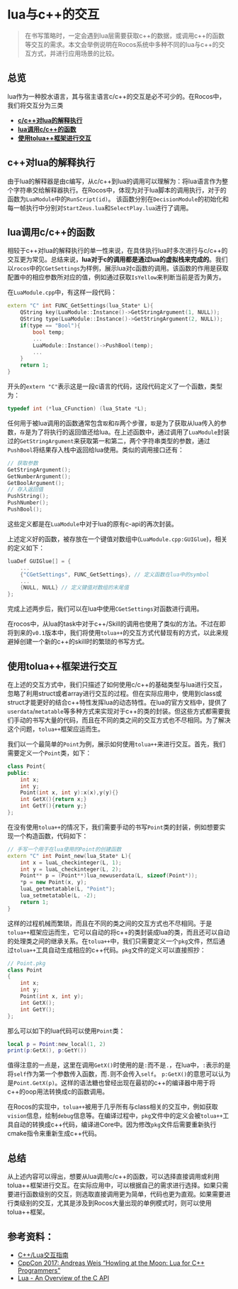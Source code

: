 # lua与c++的交互

> 在书写策略时，一定会遇到lua层需要获取c++的数据，或调用c++的函数等交互的需求。本文会举例说明在Rocos系统中多种不同的lua与c++的交互方式，并进行应用场景的比较。

## 总览
lua作为一种胶水语言，其与宿主语言c/c++的交互是必不可少的。在Rocos中，我们将交互分为三类
* [**c/c++对lua的解释执行**](#c-lua)
* [**lua调用c/c++的函数**](#luac-c)
* [**使用tolua++框架进行交互**](#tolua)

## c++对lua的解释执行
由于lua的解释器是由c编写，从c/c++到lua的调用可以理解为：将lua语言作为整个字符串交给解释器执行。在Rocos中，体现为对于lua脚本的调用执行，对于的函数为`LuaModule`中的`RunScript(id)`。
该函数分别在`DecisionModule`的初始化和每一帧执行中分别对`StartZeus.lua`和`SelectPlay.lua`进行了调用。

## lua调用c/c++的函数
相较于c++对lua的解释执行的单一性来说，在具体执行lua时多次进行与c/c++的交互更为常见。总结来说，**lua对于c的调用都是通过lua的虚拟栈来完成的**。我们以`rocos`中的`CGetSettings`为样例，展示lua对c函数的调用。该函数的作用是获取配置中的相应参数所对应的值，例如通过获取`IsYellow`来判断当前是否为黄方。

在`LuaModule.cpp`中，有这样一段代码：
```c++
extern "C" int FUNC_GetSettings(lua_State* L){
    QString key(LuaModule::Instance()->GetStringArgument(1, NULL));
    QString type(LuaModule::Instance()->GetStringArgument(2, NULL));
    if(type == "Bool"){
        bool temp;
        ...
        LuaModule::Instance()->PushBool(temp);
        ...
    }
    return 1;
}
```
开头的`extern "C"`表示这是一段c语言的代码，这段代码定义了一个函数，类型为：
```c
typedef int (*lua_CFunction) (lua_State *L);
```
任何用于被lua调用的函数通常包含`取`和`存`两个步骤，`取`是为了获取从lua传入的参数，`存`是为了将执行的返回值还给lua。在上述函数中，通过调用了`LuaModule`封装过的`GetStringArgument`来获取第一和第二，两个字符串类型的参数，通过`PushBool`将结果存入栈中返回给lua使用。类似的调用接口还有：
```c++
// 获取参数
GetStringArgument();
GetNumberArgument();
GetBoolArgument();
// 存入返回值
PushString();
PushNumber();
PushBool();
```
这些定义都是在`LuaModule`中对于lua的原有c-api的再次封装。

上述定义好的函数，被存放在一个键值对数组中(`LuaModule.cpp:GUIGlue`)，相关的定义如下：
```c++
luaDef GUIGlue[] = {
    ...
    {"CGetSettings", FUNC_GetSettings}, // 定义函数在lua中的symbol
    ...
    {NULL, NULL} // 定义键值对数组的末尾值
};

```
完成上述两步后，我们可以在lua中使用`CGetSettings`对函数进行调用。

在rocos中，从lua的task中对于c++/Skill的调用也使用了类似的方法。不过在即将到来的`v0.1`版本中，我们将使用`tolua++`的交互方式代替现有的方式，以此来规避掉创建一个新的c++的skill时的繁琐的书写方式。


## 使用tolua++框架进行交互

在上述的交互方式中，我们只描述了如何使用c/c++的基础类型与lua进行交互，忽略了利用struct或者array进行交互的过程。但在实际应用中，使用到class或struct才能更好的结合c++特性发挥lua的动态特性。在lua的官方文档中，提供了`userdata`/`metatable`等多种方式来实现对于c++的类的封装。但这些方式都需要我们手动的书写大量的代码，而且在不同的类之间的交互方式也不尽相同。为了解决这个问题，`tolua++`框架应运而生。

我们以一个最简单的`Point`为例，展示如何使用`tolua++`来进行交互。首先，我们需要定义一个`Point`类，如下：
```c++
class Point{
public:
    int x;
    int y;
    Point(int x, int y):x(x),y(y){}
    int GetX(){return x;}
    int GetY(){return y;}
};
```
在没有使用`tolua++`的情况下，我们需要手动的书写`Point`类的封装，例如想要实现一个构造函数，代码如下：
```c++
// 手写一个用于在lua使用的Point的创建函数
extern "C" int Point_new(lua_State* L){
    int x = luaL_checkinteger(L, 1);
    int y = luaL_checkinteger(L, 2);
    Point** p = (Point**)lua_newuserdata(L, sizeof(Point*));
    *p = new Point(x, y);
    luaL_getmetatable(L, "Point");
    lua_setmetatable(L, -2);
    return 1;
}
```
这样的过程机械而繁琐，而且在不同的类之间的交互方式也不尽相同。于是`tolua++`框架应运而生，它可以自动的将c++的类封装成lua的类，而且还可以自动的处理类之间的继承关系。在`tolua++`中，我们只需要定义一个`pkg`文件，然后通过`tolua++`工具自动生成相应的c++代码。`pkg`文件的定义可以直接照抄：
```c++
// Point.pkg
class Point
{
    int x;
    int y;
    Point(int x, int y);
    int GetX();
    int GetY();
};
```
那么可以如下的lua代码可以使用`Point`类：
```lua
local p = Point:new_local(1, 2)
print(p:GetX(), p:GetY())
```
值得注意的一点是，这里在调用`GetX()`时使用的是`:`而不是`.`，在lua中，`:`表示的是将`self`作为第一个参数传入函数，而`.`则不会传入`self`。
`p:GetX()`的意思可以认为是`Point.GetX(p)`。这样的语法糖也曾经出现在最初的c++的编译器中用于将c++的oop用法转换成c的函数调用。

在Rocos的实现中，`tolua++`被用于几乎所有与class相关的交互中，例如获取`vision`信息，绘制`debug`信息等。在编译过程中，`pkg`文件中的定义会被`tolua++`工具自动的转换成c++代码，编译进Core中。因为修改`pkg`文件后需要重新执行cmake指令来重新生成c++代码。

## 总结

从上述内容可以得出，想要从lua调用c/c++的函数，可以选择直接调用或利用tolua++框架进行交互。在实际应用中，可以根据自己的需求进行选择。如果只需要进行函数级别的交互，则选取直接调用更为简单，代码也更为直观。如果需要进行类级别的交互，尤其是涉及到Rocos大量出现的单例模式时，则可以使用tolua++框架。

## 参考资料：
* [C++/Lua交互指南](https://zhuanlan.zhihu.com/p/40406096)
* [CppCon 2017: Andreas Weis “Howling at the Moon: Lua for C++ Programmers”](https://youtu.be/pfwHCiP1HFM?si=-xGuvergVM6cnLZH)
* [Lua - An Overview of the C API](https://www.lua.org/pil/24.html)